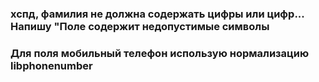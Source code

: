 ### хспд, фамилия не должна содержать цифры или цифр... Напишу "Поле содержит недопустимые символы
 
### Для поля мобильный телефон использую нормализацию libphonenumber